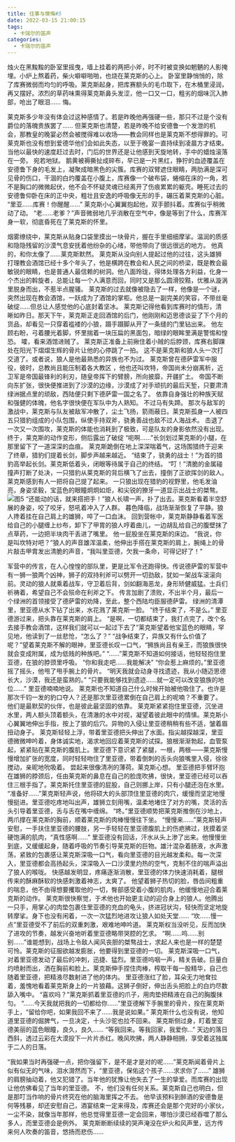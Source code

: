 ```yaml
---
title: 往事与懊悔#5
date: 2022-03-15 21:00:15
tags:
  - 卡瑞尔的笛声
categories:
  - 卡瑞尔的笛声
---
```


烛火在黑黢黢的卧室里摇曳，墙上挂着的两把小斧，时不时被变换如魍魉的人影掩埋。小炉上熬着药，柴火噼噼啪啪，也烧在莱克斯的心上。
卧室里静悄悄的，除了库赛微弱而均匀的呼吸。莱克斯起身，把库赛额头的毛巾取下，在木桶里浸润，再又摆好。浓烈的草药味熏得莱克斯鼻头发涩，他一口又一口，粗劣的烟味沉入肺部，呛出了眼泪……
悔。
<!-- more -->
莱克斯多少年没有体会过这种感情了。若是昨晚他再强硬一些，那只不过是个没有爵位的落魄贵族罢了……
但莱克斯也清楚，若是昨晚不给安德鲁一个发泄的机会，那教皇的晚宴必然会被搅得难以收场——教会同样也是莱克斯不想得罪的。可莱克斯也没有想到爱德华他们会如此失态，以至于晚宴一直持续到凌晨方才结束。
当他以最快的速度赶过去时，门后的世界还是让他感到天旋地转，手中的蜡烛滚落在一旁。
宛若地狱。
鹅黄被褥撕扯成碎布，早已是一片黑红，狰狞的血迹覆盖在安德鲁下身的毛发上，凝聚成暗黑色的尖簇。库赛的双臂遮住眼睛，两肋满是深可见骨的伤口，干涸的白灼覆盖在小腹上，库赛像一个破布袋，蜷缩在床的一角，若不是胸口的微微起伏，他不会不怀疑灵魂已经离开了伤痕累累的躯壳。睡死过去的安德鲁仰卧在床的正中央，粗壮且安逸的呼吸像无形的手，碾压着莱克斯的心脏。
“里亚……库赛！你醒醒……”
莱克斯小心翼翼抱起他，双手颤抖着。库赛似乎稍微动了动。
“老……老爹？”声音微弱地几乎消散在空气中，像是等到了什么，库赛浑身一软，彻底昏死在了莱克斯的怀里。

烟雾缭绕中，莱克斯从贴身口袋里摸出一块骨片，握在手里细细摩挲。温润的质感和隐隐残留的沙漠气息安抚着他纷杂的心绪，带他带向了很远很远的地方。
他真的，和你太像了……莱克斯默然。
莱克斯从没向别人提起过他的过往，这头雄狮打理教会酒馆已经十多个年头了，他是横跨在教会和人民之间的桥梁，既是教会最敏锐的眼睛，也是普通人最信赖的树洞。他八面玲珑，得体处理各方利益，化身一个杰出的斡旋者，总能让每一个人满意而回，同时又是那么圆滑狡黠，优雅从漩涡里脱身而出，不惹半点腥骚。
莱克斯的过去就像被隐去了一样，他像是一个谜，突然出现在教会酒馆，一跃成为了酒馆的掌柜。他总是一副完美的笑容，不带丝毫破绽……但总让人感觉他的心底封着坚冰。
莱克斯记得他看到库赛时的情形，清晰如昨日。那天下午，莱克斯正走回酒馆的后门，他刚刚和迈思德谈妥了下个月的货品，却看见一只穿着褴褛的小狼，蹑手蹑脚从开了一条缝的门里钻出来。
他左顾右盼，弓着腰光着脚，怀里揣着一块压扁的黑面包，暗绿的眼眸里满是警惕和惶恐。
嚯，看来酒馆进贼了。
莱克斯正准备上前揪住着小贼的后脖颈，库赛右脚踝处在阳光下熠熠生辉的骨片让他的心停跳了一拍。
这不是莱克斯和狼人头一次打交道了。或者说，狼人是他最熟悉的异族也不为过。
莱克斯曾在德萨雷军中服役，彼时，总教尚且能压制着各大教区 ，他也还叫坎特，帝国尚未分崩离析，近卫军是帝国最锋利的利刃，随皇帝挥下的臂膀，所向披靡，开疆扩土。
帝国不断向东扩张，很快便推进到了沙漠的边缘，沙漠成了对手顽抗的最后天堑，只要肃清绿洲据点里的顽敌，西陆便只剩下德萨雷一国之名了。
依靠自身强壮的种族天赋和强健的体魄，他名字很快便在军队中为人熟知。
不过马有失蹄。
那次与敌军的激战中，莱克斯与队友被敌军冲散了，尘土飞扬，箭雨蔽日。莱克斯孤身一人被四五只猎豹组成的小队包围，纵使手持双斧，骁勇善战也敌不过人海战术。
击退了一次又一次围攻，莱克斯的体能也消耗到了极致，可是队友的身影依然没有出现。终于，莱克斯的动作变形，侧后露出了破绽
“呃啊……”长剑划过莱克斯的小腿，在那里留下了一道深深的血痕。
莱克斯跪倒在地上深深喘着气，这场围猎终于迎来了终章，猎豹们提着长剑，脚步声越来越近。
“结束了，骁勇的战士！”为首的猎豹高举起长剑。莱克斯低着头，闭眼等待属于自己的终结。
“叮！”清脆的金属碰撞声打断了处决，一只猎豹从莱克斯的背后横飞了出去，撞倒了正欲挥剑的敌人。莱克斯感到有人一把将自己提了起来。
一只狼出现在猎豹的视野里，他毛发油亮，身姿坚毅，宝蓝色的眼瞳炯炯如炬，和尖锐的獠牙一道显示出战士的桀骜。
 ![图5](5.jpg)
“还能动的话，就来搭把手！”狼人长啸一声，扑了出去。莱克斯看着半空舒展的身姿，咬了咬牙，怒吼着冲入了人群。
暮色降临，战场渐渐恢复了平静。狼人搀着挂在自己肩上的雄狮，啐了一口血沫。
回到营帐中，莱克斯静静看着军医给自己的小腿缠上纱布，卸下了甲胄的狼人哼着曲儿，一边胡乱给自己的腹壁抹了点草药，一边把半块肉干丢进了嘴里。
他一屁股坐在莱克斯的床边。
“我说，你是叫坎特对吧？”狼人的声音雄浑温柔，他伸出手搭在莱克斯的肩上，腕绳上的骨片敲击甲胄发出清脆的声音，“我叫里亚德，欠我一条命，可得记好了！”

军营中的传言，在人心惶惶的部队里，更是比军令还跑得快。传说德萨雷的军营中有一狮一狼两个凶神，狮子的双持利斧可以劈开一切劲敌，犹如一架战车滚滚向前。灵动的狼人就乘着战车，守卫着后背，剑如翻海恶龙，身形矫健威猛。士兵们祈祷着，希望自己不会殒命在利斧之下。
传言加剧了溃败，不出半个月，最后一个绿洲的首领接受了德萨雷的劝降，至此，整个西陆均臣服德萨雷。
绿洲的清潭里，里亚德从水下钻了出来，水花溅了莱克斯一脸。
“终于结束了，不是么。”
里亚德游过来，把头靠在莱克斯的肩上。
“是啊，一切都结束了，我打点完了，改个名去接手教会酒馆，这样我们就可以一起过下去了”莱克斯望着他宝蓝色的眼睛，罕见地，他读到了一丝悲怆，“怎么了？”
“战争结束了，异族又有什么价值了呢？”望着莱克斯不解的眼神，里亚德长叹一口气，“狮族尚且有亲王，而狼族很快就会变成附属，成为低贱的种族吧。”
“……”莱克斯不知道如何接话，他轻轻抱住里亚德，在狼的脖颈里呼吸。
“你和我走吧……我能解决”
“你会惹上麻烦的。”里亚德摇了摇头，他甩了甩手腕上的骨片。
“明天我就会动身寻找遗迹，我从小随迈思德长大，沙漠，我还是蛮熟的。”
“只要我能够找到遗迹……就一定可以改变狼族的地位……”
里亚德喃喃地说。
莱克斯也不知道自己什么时候开始被他吸住了。也许是那次千钧一发的豹口夺人？还是那次里亚德累倒在自己肩上的呢喃？不重要了。
他们是最默契的伙伴，也是彼此最坚固的依靠。
莱克斯紧紧抱住里亚德，沉坐进水里，两人额头顶着额头，在清澈的水中对视，凝望着彼此眼中的情愫。莱克斯小心翼翼地伸出手指，按上了狼的后穴。异物的入侵让里亚德稍稍有些不适，皱着眉扭动身子。
莱克斯轻轻上浮，带着里亚德把头伸出了水面。指尖越探越深，里亚德微微呻吟着，身体诚实地，渴求地回应着莱克斯的试探。狼根渐渐勃起，血管泵起，紧紧贴在莱克斯的腹肌上。里亚德下意识紧了紧腿，一根，两根——莱克斯慢慢增加扩张的宽度，同时轻轻吻住了里亚德，带着倒刺的舌头向狼嘴里入侵，徐徐搅动，亲昵地吮吸着。
尝起来很像清冽的薄荷。莱克斯心想。
里亚德把手臂环抱在雄狮的脖颈后，任由莱克斯的鼻息在自己的脸庞吹拂，很快，里亚德已经可以吞住三根手指了。莱克斯托住里亚德的屁股，自己则挪上岸，只有小腿还泡在水里。
“准备好……”莱克斯轻声说，他将硕大的头部顶住里亚德的肉穴，缓慢而坚定地慢慢挺进。里亚德吃疼地叫出声，雄狮立刻用嘴，温柔地堵住了对方的嘴，灵活的舌头引导着里亚德，舌与舌在嘴中缠绵。
“咚。”里亚德顺势把莱克斯推倒在沙地上，两爪撑在莱克斯的胸前，顺着莱克斯的肉棒慢慢往下坐。
“慢慢来……”莱克斯轻声安慰，一手扶住里亚德的腰肢，另一手轻轻在里亚德腹肌上的伤疤拂过，抚摸着坚硬饱满的肌肉，“真性感啊……”
里亚德没有回话，汗水从头上渗了出来。他慢慢坐到底，又缓缓起身，随着呼吸的节奏引导莱克斯的巨物。雄汁混杂着肠液，水声激荡，紧致的包裹感让莱克斯深吸一口气，看向里亚德的目光越发柔和。每一次深入，里亚德都会高扬起头，深深吸入一口沙漠里灼热的空气，克制不住的喘声溢出了狼人的喉咙。
快感越发明显，疼痛逐渐消散，里亚德的体力快速消耗着，腿根传来的酥麻酥软的快感刺激着神志，太爽了。
他望着狮子热切的脸，唇齿间粗重的喘息，他不由得想要攫取他的一切，臀部感受着小腹的肌肉，他缓慢地迎合着莱克斯的动作。
莱克斯很快察觉，于术他也开始更主动的迎合身上的狼人。他腾出一只手，用掌心的肉垫包裹住里亚德的充血的龟头，挤进冠状沟，轻快而坚定地旋转摩挲。身下也没有闲着，一次一次猛烈地进攻让狼人如处天堂……
“坎……慢一点”里亚德受不了前后的双重刺激，艰难地呻吟道。
莱克斯权当没听见，反而加快了进攻的节奏，越发兴奋地听着里亚德略带哭腔的乞求。
“啊……呜……别别……”谁能想到，战场上令敌人闻风丧胆的桀骜战士，求起人来也是一样的楚楚可怜。莱克斯的征服欲越发膨胀，他要得到里亚德的一切。
莱克斯深吸一口气，对着里亚德发动了最后的冲刺，迅捷、猛烈。里亚德呜咽一声，精关告破。巨量白灼喷射而出，洒在胸前和脸上。莱克斯伸手捏住肉棒，榨取干每一股精华，自己也随着里亚德，把精液尽数射进了他的体内。
里亚德涨红了脸，耳朵无力地耷拉着，羞愧地看着莱克斯身上的一片狼藉。这狮子倒好，伸出舌头把脸上的白灼尽数舔入嘴中。
“喜欢吗？”莱克斯抓着里亚德的爪子，用肉垫把精液在自己的胸腹抹匀。
“……今天我就把我的一切都给你……”里亚德解下手腕里的骨片，拴在莱克斯手上，“留给你吧，如果我回不来了……我是说如果。”
莱克斯什么也没有说，他知道里亚德的倔脾气，一旦决定，十头沙驼也拉不回来。
莱克斯侧过身，盯着里亚德美丽的蓝色眼瞳，良久，良久……
“等我回来。等我回家，我爱你…”
天边的落日西斜，透过云彩在大漠投下一片片赤红。晚风吹拂，两人静静相拥，享受着这独属于二人的日落。

“我如果当时再强硬一点，把你强留下，是不是才是对的呢……”莱克斯闻着骨片上似有似无的气味，泪水潸然而下，“里亚德，保佑这个孩子……求求你了……”
雄狮的肩膀抽动着，他又犯错了。当年他的犹豫让他失去了一生的挚爱。而库赛的出现让他仿佛看见了当年的里亚德。
不，他们没有任何关系。莱克斯自己也明白，但是那叮当作响的骨片终究在他的脑海里挥之不去。
他早该预料到醉酒的安德鲁是何等残暴，却还安慰自己，酒宴结束一定来得及，库赛还会是那个完好的小家伙，一尘不染，就像当年那样，他总觉得里亚德一定会回来，哪怕沙漠已经吞噬了那么多人，而里亚德会是例外。
莱克斯断断续续的哭声淹没在炉火和风声里，远方传来何人吹奏的笛音，悠扬而悲伤……

